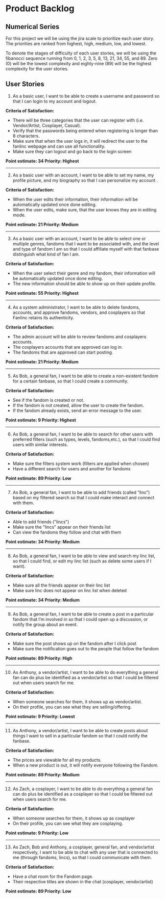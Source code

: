 # Product Backlog

## Numerical Series

For this project we will be using the jira scale to prioritize each user story. The priorities are ranked from highest, high, medium, low, and lowest.

To denote the stages of difficulty of each user stories, we will be using the fibanocci sequence running from 0, 1, 2, 3, 5, 8, 13, 21, 34, 55, and 89.
Zero (0) will be the lowest complexity and eighty-nine (89) will be the highest complexity for the user stories.

## User Stories 

1. As a basic user, I want to be able to create a username and password so that I can login to my account and logout. 

**Criteria of Satisfaction:**

* There will be three categories that the user can register with (i.e. Vendor/Artist, Cosplayer, Casual).
* Verify that the passwords being entered when registering is longer than 8 characters.
* Make sure that when the user logs in, it will redirect the user to the fanlinc webpage and can use all functionality.
* Make sure they can logout and go back to the login screen

**Point estimate: 34    Priority: Highest** 

---

2. As a basic user with an account, I want to be able to set my name, my profile picture, and my biography so that I can personalize my account .

**Criteria of Satisfaction:**

* When the user edits their information, their information will be automatically updated once done editing.
* When the user edits, make sure, that the user knows they are in editing mode.

**Point estimate: 21  Priority: Medium** 

---

3. As a basic user with an account, I want to be able to select one or multiple genres, fandoms that I want to be associated with, and the level and type of fandom I am so that I could affiliate myself with that fanbase distinguish what kind of fan I am.

**Criteria of Satisfaction:**

* When the user select their genre and my fandom, their information will be automatically updated once done editing.
* The new information should be able to show up on their update profile.

**Point estimate: 55   Priority: Highest** 

---

4. As a system administrator, I want to be able to delete fandoms, accounts, and approve fandoms, vendors, and cosplayers so that Fanlinc retains its authenticity.

**Criteria of Satisfaction:**

* The admin account will be able to review fandoms and cosplayers accounts.
* The cosplayers accounts that are approved can log in.
* The fandoms that are approved can start posting.

**Point estimate: 21   Priority: Medium** 

---

5. As Bob, a general fan, I want to be able to create a non-existent fandom for a certain fanbase, so that I could create a community. 

**Criteria of Satisfaction:**

* See if the fandom is created or not.
* If the fandom is not created, allow the user to create the fandom.
* If the fandom already exists, send an error message to the user.

**Point estimate: 9   Priority: Highest** 

---

6. As Bob, a general fan, I want to be able to search for other users with preferred filters (such as types, levels, fandoms,etc.), so that I could find users with similar interests.

**Criteria of Satisfaction:**

* Make sure the filters system work (filters are applied when chosen)
* Have a different search for users and another for fandoms

**Point estimate: 89    Priority: Low** 

---

7. As Bob, a general fan, I want to be able to add friends (called “linc”) based on my filtered search so that I could make interact and connect with them.

**Criteria of Satisfaction:**

* Able to add friends ("lincs")
* Make sure the "lincs" appear on their friends list
* Can view the fandoms they follow and chat with them

**Point estimate: 34   Priority: Medium** 

---

8. As Bob, a general fan, I want to be able to view and search my linc list, so that I could find, or edit my linc list (such as delete some users if I want).

**Criteria of Satisfaction:**

* Make sure all the friends appear on their linc list
* Make sure linc does not appear on linc list when deleted

**Point estimate: 34   Priority: Medium** 

---

9. As Bob, a general fan, I want to be able to create a post in a particular fandom that I’m involved in so that I could open up a discussion, or notify the group about an event.

**Criteria of Satisfaction:**

* Make sure the post shows up on the fandom after I click post
* Make sure the notification goes out to the people that follow the fandom

**Point estimate: 89   Priority: High** 

---

10. As Anthony, a vendor/artist, I want to be able to do everything a general fan can do plus be identified as a vendor/artist so that I could be filtered out when users search for me.

**Criteria of Satisfaction:**

* When someone searches for them, it shows up as vendor/artist.
* On their profile, you can see what they are selling/offering.

**Point estimate: 9   Priority: Lowest** 

---

11. As Anthony, a vendor/artist, I want to be able to create posts about things I want to sell in a particular fandom so that I could notify the fanbase.

**Criteria of Satisfaction:**

* The prices are viewable for all my products.
* When a new product is out, it will notify everyone following the Fandom.

**Point estimate: 89   Priority: Medium** 

---

12. As Zach, a cosplayer, I want to be able to do everything a general fan can do plus be identified as a cosplayer so that I could be filtered out when users search for me.

**Criteria of Satisfaction:**

* When someone searches for them, it shows up as cosplayer
* On their profile, you can see what they are cosplaying.

**Point estimate: 9   Priority: Low** 

---

13. As Zach, Bob and Anthony, a cosplayer, general fan, and vendor/artist respectively, I want to be able to chat with any user that is connected to me (through fandoms, lincs), so that I could communicate with them.

**Criteria of Satisfaction:**

* Have a chat room for the Fandom page.
* Their respective titles are shown in the chat (cosplayer, vendor/artist)


**Point estimate: 89   Priority: Low** 
